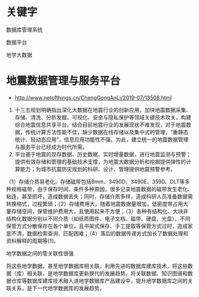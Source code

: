 # 关键字

数据库管理系统

数据平台

地学大数据



# 地震数据管理与服务平台

- http://www.netofthings.cn/ChengGongAnLi/2019-07/13508.html

1. 十三五规划明确指出深化大数据在地震行业的创新应用，加快地震数据采集、存储、清洗、分析发掘、可视化、安全与隐私保护等领域关键技术攻关，构建综合地震信息共享平台。结合目前地震行业的发展现状不难发现，对于地震数据，传统计算方法性能不佳，缺少数据在线存储以及集中式的管理，“重静态统计、轻动态应用”，信息应用功能性不强。为此，建立统一的地震数据管理与服务平台已经成为时代所需。
2. 平台基于地震的现存数据、历史数据、实时增量数据，进行地震监测与预警；提供有效存储和管理的基础技术支撑，为地震大数据分析和挖掘提供弹性的计算能力；为城市抗震防灾规划的科研、设计、管理提供地震预警参考。





（1）存储介质易老化。存储磁带包括8mm、3490D、3490E、3590、DLT等多种规格磁带，由于保存时间、条件多种原因，很多记录地震数据的磁带发生老化、粘连，甚至损坏，造成数据丢失；同时，存储介质多样，造成科研人员准备数据需转换格式，过程繁琐；（2）存储费用大。随着地震数据量增加，低密度带占用大量存储空间，保管维护费用大，且使用起来不方便；（3）各种有结构化、大块非结构化数据分别以不同介质（如纸质图件、电子文档、磁带、硬盘、光盘）、不同保管方式分散保存在各个单位，且书架式保存、手工提取等保管方式过时，造成家底不清，数据检索查询、匹配困难；（4）落后的数据传递方式加长了数据处理和资料解释的周期等[1]。



地学数据之间的管关联性很强

将这些地学数据，甚至地学数据库相关联，利用先进的数据库建库技术，将这些数据（库）相关联，是地学数据库更新换代的发展趋势。将关联数据、知识图谱和数据仓库等数据库建库技术融入进地学数据库产品建设中，提升地学数据库之间的关联关系，是下一代地学数据库的发展趋势。